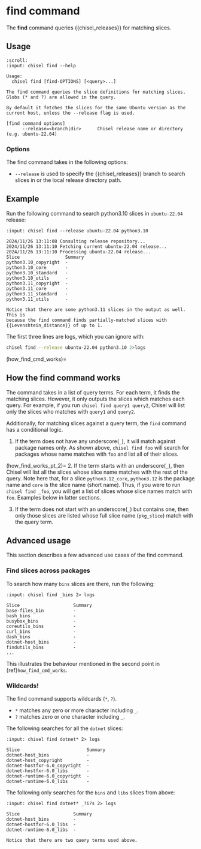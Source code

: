 # find command

The **find** command queries {{chisel_releases}} for matching slices.

## Usage

```{terminal}
:scroll:
:input: chisel find --help

Usage:
  chisel find [find-OPTIONS] [<query>...]

The find command queries the slice definitions for matching slices.
Globs (* and ?) are allowed in the query.

By default it fetches the slices for the same Ubuntu version as the
current host, unless the --release flag is used.

[find command options]
      --release=<branch|dir>      Chisel release name or directory (e.g. ubuntu-22.04)
```

### Options

The find command takes in the following options:

- `--release` is used to specify the {{chisel_releases}} branch to search slices
  in or the local release directory path.

## Example

Run the following command to search python3.10 slices in `ubuntu-22.04` release:

```{terminal}
:input: chisel find --release ubuntu-22.04 python3.10

2024/11/26 13:11:08 Consulting release repository...
2024/11/26 13:11:10 Fetching current ubuntu-22.04 release...
2024/11/26 13:11:10 Processing ubuntu-22.04 release...
Slice                 Summary
python3.10_copyright  -
python3.10_core       -
python3.10_standard   -
python3.10_utils      -
python3.11_copyright  -
python3.11_core       -
python3.11_standard   -
python3.11_utils      -
```

```{note}
Notice that there are some python3.11 slices in the output as well. This is
because the find command finds partially-matched slices with
{{Levenshtein_distance}} of up to 1.
```

The first three lines are logs, which you can ignore with:

```sh
chisel find --release ubuntu-22.04 python3.10 2>logs
```

(how_find_cmd_works)=
## How the find command works

The command takes in a list of query terms. For each term, it finds the matching
slices. However, it only outputs the slices which matches each query. For
example, if you run `chisel find query1 query2`, Chisel will list only the
slices who matches with `query1` and `query2`.

Additionally, for matching slices against a query term, the `find` command has
a conditional logic.

1. If the term does not have any underscore(`_`), it will match against package
   names only. As shown above, `chisel find foo` will search for packages whose
   name matches with `foo` and list all of their slices.

(how_find_works_pt_2)=
2. If the term starts with an underscore(`_`), then Chisel will list all the
   slices whose slice name matches with the rest of the query. Note here that,
   for a slice `python3.12_core`, `python3.12` is the package name and `core` is
   the slice name (short name). Thus, if you were to run `chisel find _foo`, you
   will get a list of slices whose slice names match with `foo`. Examples below
   in latter sections.

3. If the term does not start with an underscore(`_`) but contains one, then
   only those slices are listed whose full slice name (`pkg_slice`) match with
   the query term.

## Advanced usage

This section describes a few advanced use cases of the find command.

### Find slices across packages

To search how many `bins` slices are there, run the following:

```{terminal}
:input: chisel find _bins 2> logs

Slice                    Summary
base-files_bin           -
bash_bins                -
busybox_bins             -
coreutils_bins           -
curl_bins                -
dash_bins                -
dotnet-host_bins         -
findutils_bins           -
...
```

This illustrates the behaviour mentioned in the second point in
{ref}`how_find_cmd_works`.

### Wildcards!

The find command supports wildcards (`*`, `?`).

- `*` matches any zero or more character including `_`.
- `?` matches zero or one character including `_`.

The following searches for all the `dotnet` slices:

```{terminal}
:input: chisel find dotnet* 2> logs

Slice                         Summary
dotnet-host_bins              -
dotnet-host_copyright         -
dotnet-hostfxr-6.0_copyright  -
dotnet-hostfxr-6.0_libs       -
dotnet-runtime-6.0_copyright  -
dotnet-runtime-6.0_libs       -
```

The following only searches for the `bins` and `libs` slices from above:

```{terminal}
:input: chisel find dotnet* _?i?s 2> logs

Slice                    Summary
dotnet-host_bins         -
dotnet-hostfxr-6.0_libs  -
dotnet-runtime-6.0_libs  -
```

```{note}
Notice that there are two query terms used above.
```
